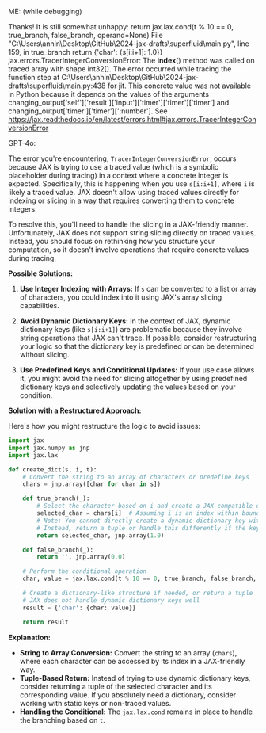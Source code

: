 ME: (while debugging)

Thanks! It is still somewhat unhappy:     return jax.lax.cond(t % 10 == 0, true_branch, false_branch, operand=None)
  File "C:\Users\anhin\Desktop\GitHub\2024-jax-drafts\superfluid\main.py", line 159, in true_branch
    return {'char': {s[i:i+1]: 1.0}}
jax.errors.TracerIntegerConversionError: The __index__() method was called on traced array with shape int32[].
The error occurred while tracing the function step at C:\Users\anhin\Desktop\GitHub\2024-jax-drafts\superfluid\main.py:438 for jit. This concrete value was not available in Python because it depends on the values of the arguments changing_output['self']['result']['input']['timer']['timer']['timer'] and changing_output['timer']['timer'][':number'].
See https://jax.readthedocs.io/en/latest/errors.html#jax.errors.TracerIntegerConversionError

GPT-4o:

The error you're encountering, `TracerIntegerConversionError`, occurs because JAX is trying to use a traced value (which is a symbolic placeholder during tracing) 
in a context where a concrete integer is expected. Specifically, this is happening when you use `s[i:i+1]`, where `i` is likely a traced value. 
JAX doesn't allow using traced values directly for indexing or slicing in a way that requires converting them to concrete integers.

To resolve this, you'll need to handle the slicing in a JAX-friendly manner.
Unfortunately, JAX does not support string slicing directly on traced values. 
Instead, you should focus on rethinking how you structure your computation, so it doesn't involve operations that require concrete values during tracing.

**Possible Solutions:**

  1. **Use Integer Indexing with Arrays:** If `s` can be converted to a list or array of characters, you could index into it using JAX's array slicing capabilities.

  2. **Avoid Dynamic Dictionary Keys:** In the context of JAX, dynamic dictionary keys (like `s[i:i+1]`) are problematic because they involve string operations that JAX can't trace. If possible, consider restructuring your logic so that the dictionary key is predefined or can be determined without slicing.

  3. **Use Predefined Keys and Conditional Updates:** If your use case allows it, you might avoid the need for slicing altogether by using predefined dictionary keys and selectively updating the values based on your condition.

**Solution with a Restructured Approach:**

Here's how you might restructure the logic to avoid issues:

```python
import jax
import jax.numpy as jnp
import jax.lax

def create_dict(s, i, t):
    # Convert the string to an array of characters or predefine keys
    chars = jnp.array([char for char in s])

    def true_branch(_):
        # Select the character based on i and create a JAX-compatible dictionary
        selected_char = chars[i]  # Assuming i is an index within bounds
        # Note: You cannot directly create a dynamic dictionary key with JAX
        # Instead, return a tuple or handle this differently if the key must be dynamic
        return selected_char, jnp.array(1.0)

    def false_branch(_):
        return '', jnp.array(0.0)

    # Perform the conditional operation
    char, value = jax.lax.cond(t % 10 == 0, true_branch, false_branch, operand=None)

    # Create a dictionary-like structure if needed, or return a tuple
    # JAX does not handle dynamic dictionary keys well
    result = {'char': {char: value}}

    return result
```

**Explanation:**

  * **String to Array Conversion:** Convert the string to an array (`chars`), where each character can be accessed by its index in a JAX-friendly way.
  * **Tuple-Based Return:** Instead of trying to use dynamic dictionary keys, consider returning a tuple of the selected character and its corresponding value. If you absolutely need a dictionary, consider working with static keys or non-traced values.
  * **Handling the Conditional:** The `jax.lax.cond` remains in place to handle the branching based on `t`.
